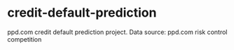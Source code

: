 # credit-default-prediction
ppd.com credit default prediction project. Data source: ppd.com risk control competition
